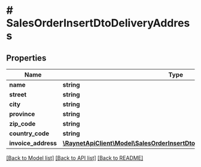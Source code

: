 # # SalesOrderInsertDtoDeliveryAddress

## Properties

Name | Type | Description | Notes
------------ | ------------- | ------------- | -------------
**name** | **string** | [Název] | [optional]
**street** | **string** | [Ulice] | [optional]
**city** | **string** | [Město] | [optional]
**province** | **string** | [Kraj] | [optional]
**zip_code** | **string** | [PSČ] | [optional]
**country_code** | **string** | [Kód Země] | [optional]
**invoice_address** | [**\RaynetApiClient\Model\SalesOrderInsertDtoDeliveryAddressInvoiceAddress**](SalesOrderInsertDtoDeliveryAddressInvoiceAddress.md) |  | [optional]

[[Back to Model list]](../../README.md#models) [[Back to API list]](../../README.md#endpoints) [[Back to README]](../../README.md)
